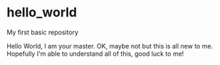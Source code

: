 # hello_world
My first basic repository

Hello World, I am your master. OK, maybe not but this is all new to me.
Hopefully I'm able to understand all of this, good luck to me!
